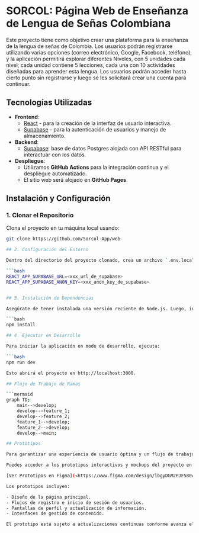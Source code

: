 # SORCOL: Página Web de Enseñanza de Lengua de Señas Colombiana

Este proyecto tiene como objetivo crear una plataforma para la enseñanza de la lengua de señas de Colombia. Los usuarios podrán registrarse utilizando varias opciones (correo electrónico, Google, Facebook, teléfono), y la aplicación permitirá explorar diferentes Niveles, con 5 unidades cada nivel; cada unidad contiene 5 lecciones, cada una con 10 actividades diseñadas para aprender esta lengua. Los usuarios podrán acceder hasta cierto punto sin registrarse y luego se les solicitará crear una cuenta para continuar.

## Tecnologías Utilizadas

- **Frontend**: 
  - [React](https://reactjs.org/) - para la creación de la interfaz de usuario interactiva.
  - [Supabase](https://supabase.com/) - para la autenticación de usuarios y manejo de almacenamiento.
- **Backend**:
  - [Supabase](https://app.supabase.com/): base de datos Postgres alojada con API RESTful para interactuar con los datos.
- **Despliegue**:
  - Utilizamos **GitHub Actions** para la integración continua y el despliegue automatizado.
  - El sitio web será alojado en **GitHub Pages**.

## Instalación y Configuración

### 1. Clonar el Repositorio

Clona el proyecto en tu máquina local usando:

```bash
git clone https://github.com/Sorcol-App/web

## 2. Configuración del Entorno

Dentro del directorio del proyecto clonado, crea un archivo `.env.local` con las siguientes variables de entorno:

```bash
REACT_APP_SUPABASE_URL=<xxx_url_de_supabase>
REACT_APP_SUPABASE_ANON_KEY=<xxx_anon_key_de_supabase>


## 3. Instalación de Dependencias

Asegúrate de tener instalada una versión reciente de Node.js. Luego, instala las dependencias del proyecto ejecutando:

```bash
npm install

## 4. Ejecutar en Desarrollo

Para iniciar la aplicación en modo de desarrollo, ejecuta:

```bash
npm run dev

Esto abrirá el proyecto en http://localhost:3000.

## Flujo de Trabajo de Ramas

```mermaid
graph TD;
    main-->develop;
    develop-->feature_1;
    develop-->feature_2;
    feature_1-->develop;
    feature_2-->develop;
    develop-->main;

## Prototipos

Para garantizar una experiencia de usuario óptima y un flujo de trabajo eficiente, hemos desarrollado prototipos de alta fidelidad utilizando **Figma**. Estos prototipos ayudan a visualizar la interfaz de usuario y la experiencia general antes de comenzar el desarrollo completo de la aplicación.

Puedes acceder a los prototipos interactivos y mockups del proyecto en el siguiente enlace:

[Ver Prototipos en Figma](<https://www.figma.com/design/lbgyDGM2PJF580cGRg8kRU/Design-System?node-id=1332-29&node-type=canvas&m=dev>)

Los prototipos incluyen:

- Diseño de la página principal.
- Flujos de registro e inicio de sesión de usuarios.
- Pantallas de perfil y actualización de información.
- Interfaces de gestión de contenido.

El prototipo está sujeto a actualizaciones continuas conforme avanza el desarrollo del proyecto.
